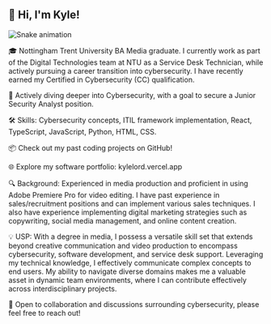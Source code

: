 ## 👋 Hi, I'm Kyle! 

 ![Snake animation](https://github.com/Lordy2022/Lordy2022/blob/output/github-contribution-grid-snake.svg)


🎓 Nottingham Trent University BA Media graduate. I currently work as part of the Digital Technologies team at NTU as a Service Desk Technician, while actively pursuing a career transition into cybersecurity. I have recently earned my Certified in Cybersecurity (CC) qualification.

🌱 Actively diving deeper into Cybersecurity, with a goal to secure a Junior Security Analyst position.

🛠 Skills: Cybersecurity concepts, ITIL framework implementation, React, TypeScript, JavaScript, Python, HTML, CSS.

📦 Check out my past coding projects on GitHub!

🌐 Explore my software portfolio: kylelord.vercel.app

🔍 Background: Experienced in media production and proficient in using Adobe Premiere Pro for video editing. I have past experience in sales/recruitment positions and can implement various sales techniques. I also have experience implementing digital marketing strategies such as copywriting, social media management, and online content creation.

💡 USP: With a degree in media, I possess a versatile skill set that extends beyond creative communication and video production to encompass cybersecurity, software development, and service desk support. Leveraging my technical knowledge, I effectively communicate complex concepts to end users. My ability to navigate diverse domains makes me a valuable asset in dynamic team environments, where I can contribute effectively across interdisciplinary projects.

🤝 Open to collaboration and discussions surrounding cybersecurity, please feel free to reach out!
